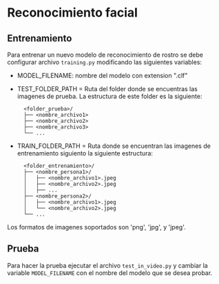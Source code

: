 # Reconocimiento facial
## Entrenamiento
Para entrenar un nuevo modelo de reconocimiento de rostro se debe configurar archivo `training.py` modificando las siguientes variables:
- MODEL_FILENAME: nombre del modelo con extension ".clf"
- TEST_FOLDER_PATH = Ruta del folder donde se encuentras las imagenes de prueba. La estructura de este folder es la siguiente:

        <folder_prueba>/
        ├── <nombre_archivo1>
        ├── <nombre_archivo2>
        ├── <nombre_archivo3>
        └── ...

- TRAIN_FOLDER_PATH = Ruta donde se encuentran las imagenes de entrenamiento siguiento la siguiente estructura:

        <folder_entrenamiento>/
        ├── <nombre_persona1>/
        │   ├── <nombre_archivo1>.jpeg
        │   ├── <nombre_archivo2>.jpeg
        │   ├── ...
        ├── <nombre_persona2>/
        │   ├── <nombre_archivo1>.jpeg
        │   └── <nombre_archivo2>.jpeg
        └── ...

Los formatos de imagenes soportados son 'png', 'jpg', y 'jpeg'.

## Prueba
Para hacer la prueba ejecutar el archivo `test_in_video.py` y cambiar la variable `MODEL_FILENAME` con el nombre del modelo que se desea probar.